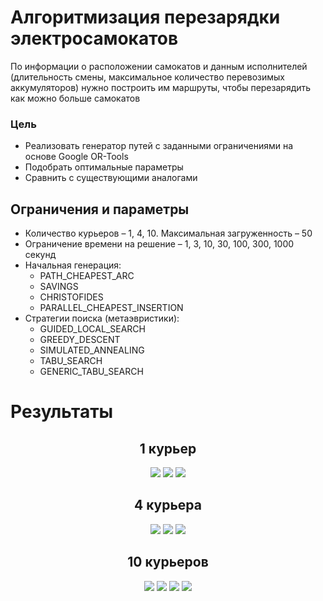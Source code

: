 # Алгоритмизация перезарядки электросамокатов
По информации о расположении самокатов и данным исполнителей (длительность смены, максимальное количество перевозимых аккумуляторов) нужно построить им маршруты, чтобы перезарядить как можно больше самокатов

### Цель
- Реализовать генератор путей с заданными ограничениями на основе Google OR-Tools
- Подобрать оптимальные параметры
- Сравнить с существующими аналогами

## Ограничения и параметры
- Количество курьеров – 1, 4, 10. Максимальная загруженность – 50
- Ограничение времени на решение – 1, 3, 10, 30, 100, 300, 1000 секунд
- Начальная генерация:
  * PATH_CHEAPEST_ARC
  * SAVINGS
  * CHRISTOFIDES
  * PARALLEL_CHEAPEST_INSERTION
- Стратегии поиска (метаэвристики):
  * GUIDED_LOCAL_SEARCH
  * GREEDY_DESCENT
  * SIMULATED_ANNEALING
  * TABU_SEARCH
  * GENERIC_TABU_SEARCH

# Результаты

<div align="center"> 
 
## 1 курьер

 
<img src=https://github.com/mozhayka/scooters-ortools/blob/master/presentation/images/1-courier.svg>
 
<img src="https://github.com/mozhayka/scooters-ortools/blob/master/graphics/input1/couriers-1/result-4296_tl-100s_meta-GUIDED-LOCAL-SEARCH_start-PATH-CHEAPEST-ARC_opt-N.svg">

<img src="https://github.com/mozhayka/scooters-ortools/blob/master/graphics/input1/couriers-1/result-3866_tl-100s_meta-GUIDED-LOCAL-SEARCH_start-CHRISTOFIDES_opt-N.svg" background-color="#ffffff">

## 4 курьера

<img src=https://github.com/mozhayka/scooters-ortools/blob/master/presentation/images/compare_starts.svg>
 
<img src=https://github.com/mozhayka/scooters-ortools/blob/master/presentation/images/compare_metas.svg background-color="#ffffff">

<img src="https://github.com/mozhayka/scooters-ortools/blob/master/graphics/input4/couriers-4/result-26531_tl-1000s_meta-GUIDED-LOCAL-SEARCH_start-CHRISTOFIDES_opt-Y.svg" background-color="#ffffff">

## 10 курьеров

<img src=https://github.com/mozhayka/scooters-ortools/blob/master/graphics/input5/couriers-10/result-74445_tl-1000s_meta-GUIDED-LOCAL-SEARCH_start-PATH-CHEAPEST-ARC_opt-Y.svg>
 
<img src=https://github.com/mozhayka/scooters-ortools/blob/master/graphics/input5/couriers-10/result-74518_tl-1000s_meta-GUIDED-LOCAL-SEARCH_start-CHRISTOFIDES_opt-Y.svg>

<img src=https://github.com/mozhayka/scooters-ortools/blob/master/graphics/input5/couriers-10/result-75096_tl-300s_meta-GUIDED-LOCAL-SEARCH_start-PATH-CHEAPEST-ARC_opt-Y.svg>

<img src=https://github.com/mozhayka/scooters-ortools/blob/master/graphics/input5/couriers-10/result-76627_tl-1000s_meta-TABU-SEARCH_start-PATH-CHEAPEST-ARC_opt-Y.svg>

</div>

